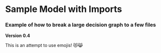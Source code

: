 # Sample Model with Imports
### Example of how to break a large decision graph to a few files

__Version 0.4__

This is an attempt to use emojis! 😻😹
